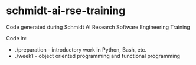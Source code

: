 # schmidt-ai-rse-training
Code generated during Schmidt AI Research Software Engineering Training

Code in:

- ./preparation - introductory work in Python, Bash, etc.
- ./week1 - object oriented programming and functional programming

